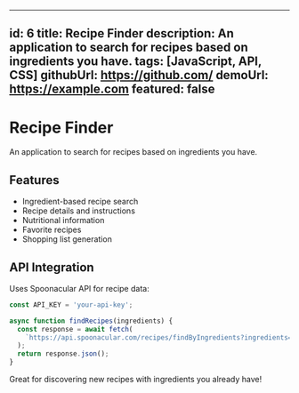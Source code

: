 
---
id: 6
title: Recipe Finder
description: An application to search for recipes based on ingredients you have.
tags: [JavaScript, API, CSS]
githubUrl: https://github.com/
demoUrl: https://example.com
featured: false
---

# Recipe Finder

An application to search for recipes based on ingredients you have.

## Features

- Ingredient-based recipe search
- Recipe details and instructions
- Nutritional information
- Favorite recipes
- Shopping list generation

## API Integration

Uses Spoonacular API for recipe data:

```javascript
const API_KEY = 'your-api-key';

async function findRecipes(ingredients) {
  const response = await fetch(
    `https://api.spoonacular.com/recipes/findByIngredients?ingredients=${ingredients}&apiKey=${API_KEY}`
  );
  return response.json();
}
```

Great for discovering new recipes with ingredients you already have!
